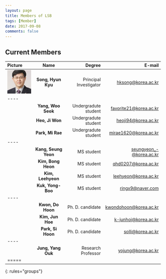 ```yaml
---
layout: page
title: Members of LSB
tags: [Member]
date: 2017-09-08
comments: false
---
```


## Current Members

| Picture | Name | Degree | E-mail |
|:--------|:-------:|--------:|--------:|
| ![ex_screenshot](/assets/img/prof.jpg) | __Song, Hyun Kyu__ | Principal Investigator | hksong@korea.ac.kr |
|----
|  | __Yang, Woo Seok__ | Undergradute student | favorite21@korea.ac.kr |
|  | __Heo, Ji Won__ | Undergradute student | heoji94@korea.ac.kr |
|  | __Park, Mi Rae__ | Undergradute student |  mirae1620@korea.ac.kr |
|----
|  | __Kang, Seung Yeon__ | MS student | seungyeon_-@korea.ac.kr |
|  | __Kim, Bong Heon__ | MS student | qhd0207@korea.ac.kr |
|  | __Kim, Leehyeon__ | MS student | leehyeon@korea.ac.kr |
|  | __Kuk, Yong-Boo__ | MS student | ringx9@naver.com |
|----
|  | __Kwon, Do Hoon__ | Ph. D. candidate | kwondohoon@korea.ac.kr |
|  | __Kim, Jun Hoe__ | Ph. D. candidate | k-junhoi@korea.ac.kr |
|  | __Park, Si Hoon__ | Ph. D. candidate | solli@korea.ac.kr |
|----
|  | __Jung, Yang Ouk__ | Research Professor | yojung@korea.ac.kr |
|=====
{: rules="groups"}

